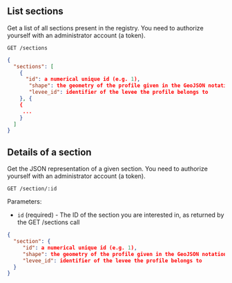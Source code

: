## List sections

Get a list of all sections present in the registry.
You need to authorize yourself with an administrator account (a token).

```
GET /sections
```

```json
{
  "sections": [
    {
      "id": a numerical unique id (e.g. 1),
       "shape": the geometry of the profile given in the GeoJSON notation,
       "levee_id": identifier of the levee the profile belongs to
    }, {
    {
     ...
    }
  ]
}
```

## Details of a section

Get the JSON representation of a given section. You need to authorize yourself with an administrator account (a token).

```
GET /section/:id
```

Parameters:

+ `id` (required) - The ID of the section you are interested in, as returned by the GET /sections call

```json
{
  "section": {
     "id": a numerical unique id (e.g. 1),
     "shape": the geometry of the profile given in the GeoJSON notation,
     "levee_id": identifier of the levee the profile belongs to
  }
}
```

